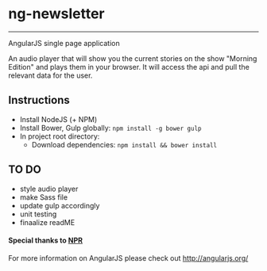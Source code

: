 # ng-newsletter
--------------------
AngularJS single page application

An audio player that will show you the current stories on the show "Morning Edition" and plays them in your browser. It will access the api and pull the relevant data for the user.


## Instructions

- Install NodeJS (+ NPM)
- Install Bower, Gulp  globally: `npm install -g bower gulp`
- In project root directory:
	- Download dependencies: `npm install && bower install`


## TO DO

- style audio player
- make Sass file
- update gulp accordingly
- unit testing
- finaalize readME

#### Special thanks to [NPR](http://www.npr.org/)

For more information on AngularJS please check out http://angularjs.org/
